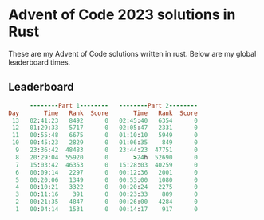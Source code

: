 # Advent of Code 2023 solutions in Rust

These are my Advent of Code solutions written in rust. Below are my global leaderboard times.

## Leaderboard

```ruby
      --------Part 1--------   --------Part 2--------
Day       Time   Rank  Score       Time   Rank  Score
 13   02:41:23   8492      0   02:45:40   6354      0
 12   01:29:33   5717      0   02:05:47   2331      0
 11   00:55:48   6675      0   01:10:10   5949      0
 10   00:45:23   2829      0   01:06:35    849      0
  9   23:36:42  48483      0   23:44:23  47751      0
  8   20:29:04  55920      0       >24h  52690      0
  7   15:03:42  46353      0   15:28:03  40259      0
  6   00:09:14   2297      0   00:12:36   2001      0
  5   00:20:06   1349      0   00:53:00   1080      0
  4   00:10:21   3322      0   00:20:24   2275      0
  3   00:11:16    391      0   00:23:33    809      0
  2   00:21:35   4847      0   00:26:00   4284      0
  1   00:04:14   1531      0   00:14:17    917      0
```
